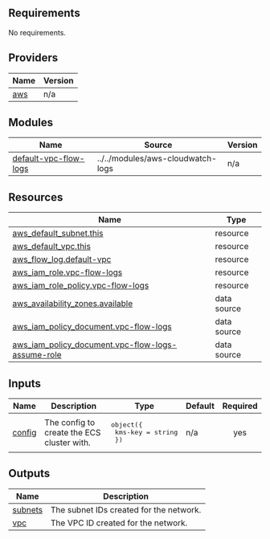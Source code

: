 <!-- BEGIN_TF_DOCS -->
## Requirements

No requirements.

## Providers

| Name | Version |
|------|---------|
| <a name="provider_aws"></a> [aws](#provider\_aws) | n/a |

## Modules

| Name | Source | Version |
|------|--------|---------|
| <a name="module_default-vpc-flow-logs"></a> [default-vpc-flow-logs](#module\_default-vpc-flow-logs) | ../../modules/aws-cloudwatch-logs | n/a |

## Resources

| Name | Type |
|------|------|
| [aws_default_subnet.this](https://registry.terraform.io/providers/hashicorp/aws/latest/docs/resources/default_subnet) | resource |
| [aws_default_vpc.this](https://registry.terraform.io/providers/hashicorp/aws/latest/docs/resources/default_vpc) | resource |
| [aws_flow_log.default-vpc](https://registry.terraform.io/providers/hashicorp/aws/latest/docs/resources/flow_log) | resource |
| [aws_iam_role.vpc-flow-logs](https://registry.terraform.io/providers/hashicorp/aws/latest/docs/resources/iam_role) | resource |
| [aws_iam_role_policy.vpc-flow-logs](https://registry.terraform.io/providers/hashicorp/aws/latest/docs/resources/iam_role_policy) | resource |
| [aws_availability_zones.available](https://registry.terraform.io/providers/hashicorp/aws/latest/docs/data-sources/availability_zones) | data source |
| [aws_iam_policy_document.vpc-flow-logs](https://registry.terraform.io/providers/hashicorp/aws/latest/docs/data-sources/iam_policy_document) | data source |
| [aws_iam_policy_document.vpc-flow-logs-assume-role](https://registry.terraform.io/providers/hashicorp/aws/latest/docs/data-sources/iam_policy_document) | data source |

## Inputs

| Name | Description | Type | Default | Required |
|------|-------------|------|---------|:--------:|
| <a name="input_config"></a> [config](#input\_config) | The config to create the ECS cluster with. | <pre>object({<br>    kms-key = string<br>  })</pre> | n/a | yes |

## Outputs

| Name | Description |
|------|-------------|
| <a name="output_subnets"></a> [subnets](#output\_subnets) | The subnet IDs created for the network. |
| <a name="output_vpc"></a> [vpc](#output\_vpc) | The VPC ID created for the network. |
<!-- END_TF_DOCS -->